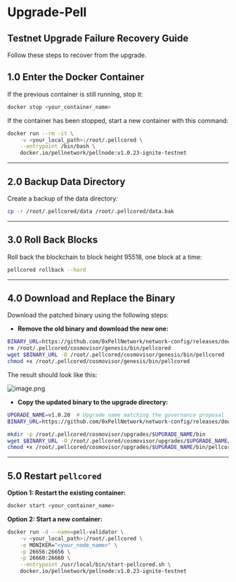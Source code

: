 # Upgrade-Pell
## Testnet Upgrade Failure Recovery Guide

Follow these steps to recover from the upgrade.

## 1.0 Enter the Docker Container

If the previous container is still running, stop it:

```bash
docker stop <your_container_name>
```

If the container has been stopped, start a new container with this command:

```bash
docker run --rm -it \
    -v <your_local_path>:/root/.pellcored \
    --entrypoint /bin/bash \
    docker.io/pellnetwork/pellnode:v1.0.23-ignite-testnet
```

---

## 2.0 Backup Data Directory

Create a backup of the data directory:

```bash
cp -r /root/.pellcored/data /root/.pellcored/data.bak
```

---

## 3.0 Roll Back Blocks

Roll back the blockchain to block height 95518, one block at a time:

```bash
pellcored rollback --hard
```

---

## 4.0 Download and Replace the Binary

Download the patched binary using the following steps:

- **Remove the old binary and download the new one:**

```bash
BINARY_URL=https://github.com/0xPellNetwork/network-config/releases/download/v1.0.0-ignite-186-genesis/pellcored-v1.0.0-linux-amd64
rm /root/.pellcored/cosmovisor/genesis/bin/pellcored
wget $BINARY_URL -O /root/.pellcored/cosmovisor/genesis/bin/pellcored
chmod +x /root/.pellcored/cosmovisor/genesis/bin/pellcored
```

The result should look like this:

![image.png](https://prod-files-secure.s3.us-west-2.amazonaws.com/db093c5c-b26b-4635-9271-f0a24b703057/b52cebfd-a125-4003-a2bf-dff3335d4f96/image.png)

- **Copy the updated binary to the upgrade directory:**

```bash
UPGRADE_NAME=v1.0.20  # Upgrade name matching the governance proposal
BINARY_URL=https://github.com/0xPellNetwork/network-config/releases/download/${UPGRADE_NAME}-ignite/pellcored-${UPGRADE_NAME}-linux-amd64

mkdir -p /root/.pellcored/cosmovisor/upgrades/$UPGRADE_NAME/bin
wget $BINARY_URL -O /root/.pellcored/cosmovisor/upgrades/$UPGRADE_NAME/bin/pellcored
chmod +x /root/.pellcored/cosmovisor/upgrades/$UPGRADE_NAME/bin/pellcored
```

---

## 5.0 Restart `pellcored`

**Option 1: Restart the existing container:**

```bash
docker start <your_container_name>
```

**Option 2: Start a new container:**

```bash
docker run -d --name=pell-validator \
    -v <your_local_path>:/root/.pellcored \
    -e MONIKER="<your_node_name>" \
    -p 26656:26656 \
    -p 26660:26660 \
    --entrypoint /usr/local/bin/start-pellcored.sh \
    docker.io/pellnetwork/pellnode:v1.0.23-ignite-testnet
```
